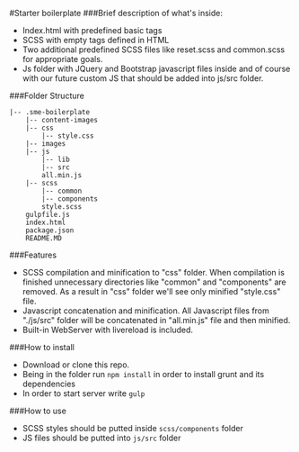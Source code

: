 #Starter boilerplate
###Brief description of what's inside:
* Index.html with predefined basic tags
* SCSS with empty tags defined in HTML
* Two additional predefined SCSS files like reset.scss and common.scss for appropriate goals.
* Js folder with JQuery and Bootstrap javascript files inside and of course with our future custom JS that should be added into js/src folder.

###Folder Structure
```
|-- .sme-boilerplate
    |-- content-images
    |-- css
        |-- style.css
    |-- images
    |-- js
        |-- lib
        |-- src
        all.min.js
    |-- scss
        |-- common
        |-- components
        style.scss
    gulpfile.js
    index.html
    package.json
    README.MD
```

###Features
* SCSS compilation and minification to "css" folder. When compilation is finished unnecessary directories like "common" and "components" are removed. As a result in "css" folder we'll see only minified "style.css" file.
* Javascript concatenation and minification. All Javascript files from "./js/src" folder will be concatenated in "all.min.js" file and then minified.
* Built-in WebServer with livereload is included.

###How to install
* Download or clone this repo.
* Being in the folder run ```npm install``` in order to install grunt and its dependencies
* In order to start server write `````gulp`````

###How to use
* SCSS styles should be putted inside ```scss/components``` folder
* JS files should be putted into ```js/src``` folder